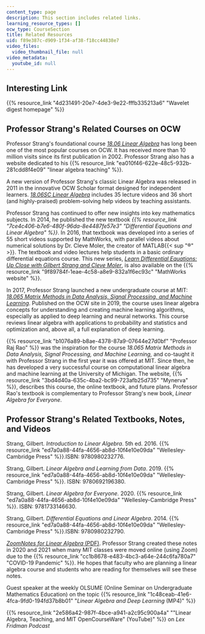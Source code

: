 ```yaml
---
content_type: page
description: This section includes related links.
learning_resource_types: []
ocw_type: CourseSection
title: Related Resources
uid: f89e387c-d909-1f34-af38-f18cc44838e7
video_files:
  video_thumbnail_file: null
video_metadata:
  youtube_id: null
---
```


Interesting Link
----------------

{{% resource_link "4d231491-20e7-4de3-9e22-fffb335213a6" "Wavelet digest homepage" %}}

Professor Strang's Related Courses on OCW
-----------------------------------------

Professor Strang's foundational course [_18.06 Linear Algebra_](/courses/18-06-linear-algebra-spring-2010) has long been one of the most popular courses on OCW. It has received more than 10 million visits since its first publication in 2002. Professor Strang also has a website dedicated to his {{% resource_link "ea010f46-622e-48c5-932b-281cdd8f4e09" "linear algebra teaching" %}}.

A new version of Professor Strang's classic Linear Algebra was released in 2011 in the innovative OCW Scholar format designed for independent learners. _[18.06SC Linear Algebra](/courses/18-06sc-linear-algebra-fall-2011)_ includes 35 lecture videos and 36 short (and highly-praised) problem-solving help videos by teaching assistants.

Professor Strang has continued to offer new insights into key mathematics subjects. In 2014, he published the new textbook _{{% resource_link "7ce4c406-b7e6-480f-96da-8e4487fe57e3" "Differential Equations and Linear Algebra" %}}_. In 2016, that textbook was developed into a series of 55 short videos supported by MathWorks, with parallel videos about numerical solutions by Dr. Cleve Moler, the creator of MATLAB{{< sup "®" >}}. The textbook and video lectures help students in a basic ordinary differential equations course. This new series, [_Learn Differential Equations: Up Close with Gilbert Strang and Cleve Moler_](/courses/res-18-009-learn-differential-equations-up-close-with-gilbert-strang-and-cleve-moler-fall-2015), is also available on the {{% resource_link "9f89784f-1eae-4c58-a8e9-832a1f6ec93c" "MathWorks website" %}}.

In 2017, Professor Strang launched a new undergraduate course at MIT: _[18.065 Matrix Methods in Data Analysis, Signal Processing, and Machine Learning](/courses/18-065-matrix-methods-in-data-analysis-signal-processing-and-machine-learning-spring-2018)_. Published on the OCW site in 2019, the course uses linear algebra concepts for understanding and creating machine learning algorithms, especially as applied to deep learning and neural networks. This course reviews linear algebra with applications to probability and statistics and optimization and, above all, a full explanation of deep learning. 

{{% resource_link "b1076a89-b8ae-4378-87a9-07644e27d0bf" "Professor Raj Rao" %}} was the inspiration for the course _18.065 Matrix Methods in Data Analysis, Signal Processing, and Machine Learning,_ and co-taught it with Professor Strang in the first year it was offered at MIT. Since then, he has developed a very successful course on computational linear algebra and machine learning at the University of Michigan. The website, {{% resource_link "3bd4d40a-635c-4ba2-bc99-723afb25d735" "Mynerva" %}}, describes this course, the online textbook, and future plans. Professor Rao's textbook is complementary to Professor Strang's new book, _Linear Algebra for Everyone_.

Professor Strang's Related Textbooks, Notes, and Videos
-------------------------------------------------------

Strang, Gilbert. _Introduction to Linear Algebra_. 5th ed. 2016. {{% resource_link "ed7a0a88-44fa-4656-ab8d-10f4e10e09da" "Wellesley-Cambridge Press" %}}.ISBN: 9780980232776.

Strang, Gilbert. _Linear Algebra and Learning from Data_. 2019. {{% resource_link "ed7a0a88-44fa-4656-ab8d-10f4e10e09da" "Wellesley-Cambridge Press" %}}. ISBN: 9780692196380.

Strang, Gilbert. _Linear Algebra for Everyone._ 2020. {{% resource_link "ed7a0a88-44fa-4656-ab8d-10f4e10e09da" "Wellesley-Cambridge Press" %}}. ISBN: 9781733146630.

Strang, Gilbert. _Differential Equations and Linear Algebra_. 2014. {{% resource_link "ed7a0a88-44fa-4656-ab8d-10f4e10e09da" "Wellesley-Cambridge Press" %}}.ISBN: 9780980232790.

[_ZoomNotes for Linear Algebra_ (PDF)](/courses/res-18-010-a-2020-vision-of-linear-algebra-spring-2020/resources/zoomnotes_18-010). Professor Strang created these notes in 2020 and 2021 when many MIT classes were moved online (using Zoom) due to the {{% resource_link "cc1b8678-e483-4bc3-a64e-244c6fa780a7" "COVID-19 Pandemic" %}}. He hopes that faculty who are planning a linear algebra course and students who are reading for themselves will see these notes.

Guest speaker at the weekly OLSUME (Online Seminar on Undergraduate Mathematics Education) on the topic {{% resource_link "1c48ceab-41e6-4fca-9fd0-194fd37b8b01" "_Linear Algebra and Deep Learning_ (MP4)" %}}

{{% resource_link "2e586a42-987f-4bce-a941-a2c95c900a4a" "\"Linear Algebra, Teaching, and MIT OpenCourseWare\" (YouTube)" %}} on _Lex Fridman Podcast_